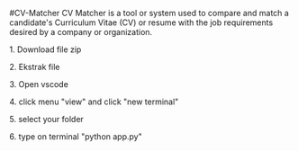 #CV-Matcher
CV Matcher is a tool or system used to compare and match a candidate's Curriculum Vitae (CV) or resume with the job requirements desired by a company or organization.

<p>1. Download file zip
<p>2. Ekstrak file
<p>3. Open vscode
<p>4. click menu "view" and click "new terminal"
<p>5. select your folder
<p>6. type on terminal "python app.py"
